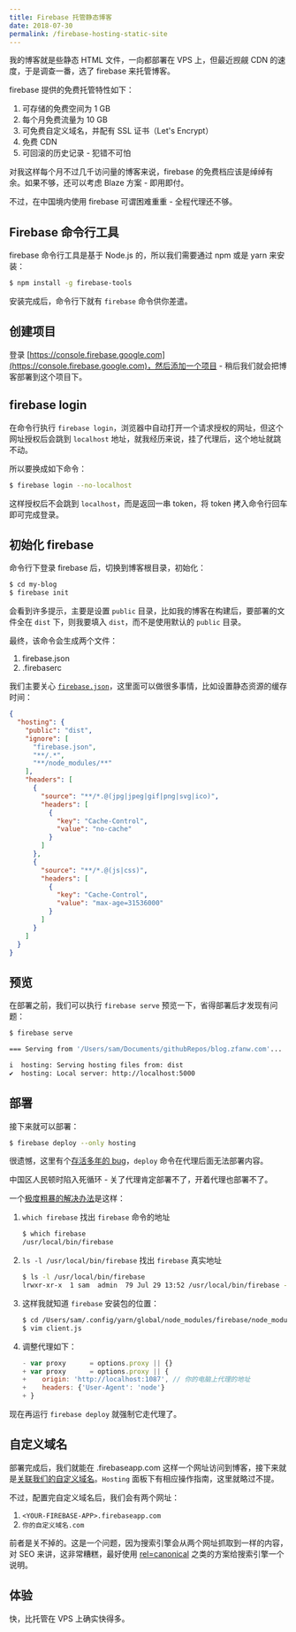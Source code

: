 ```yaml
---
title: Firebase 托管静态博客
date: 2018-07-30
permalink: /firebase-hosting-static-site
---
```


我的博客就是些静态 HTML 文件，一向都部署在 VPS 上，但最近觊觎 CDN 的速度，于是调查一番，选了 firebase 来托管博客。

firebase 提供的免费托管特性如下：

1. 可存储的免费空间为 1 GB
2. 每个月免费流量为 10 GB
3. 可免费自定义域名，并配有 SSL 证书（Let's Encrypt）
4. 免费 CDN
5. 可回滚的历史记录 - 犯错不可怕

对我这样每个月不过几千访问量的博客来说，firebase 的免费档应该是绰绰有余。如果不够，还可以考虑 Blaze 方案 - 即用即付。

不过，在中国境内使用 firebase 可谓困难重重 - 全程代理还不够。

## Firebase 命令行工具

firebase 命令行工具是基于 Node.js 的，所以我们需要通过 npm 或是 yarn 来安装：

```bash
$ npm install -g firebase-tools
```
安装完成后，命令行下就有 `firebase` 命令供你差遣。

## 创建项目

登录 [https://console.firebase.google.com](https://console.firebase.google.com)，然后添加一个项目 - 稍后我们就会把博客部署到这个项目下。

## firebase login

在命令行执行 `firebase login`，浏览器中自动打开一个请求授权的网址，但这个网址授权后会跳到 `localhost` 地址，就我经历来说，挂了代理后，这个地址就跳不动。

所以要换成如下命令：

```bash
$ firebase login --no-localhost
```
这样授权后不会跳到 `localhost`，而是返回一串 token，将 token 拷入命令行回车即可完成登录。

## 初始化 firebase

命令行下登录 firebase 后，切换到博客根目录，初始化：

```bash
$ cd my-blog
$ firebase init
```
会看到许多提示，主要是设置 `public` 目录，比如我的博客在构建后，要部署的文件全在 `dist` 下，则我要填入 `dist`，而不是使用默认的 `public` 目录。

最终，该命令会生成两个文件：

1. firebase.json
2. .firebaserc

我们主要关心 [`firebase.json`](https://firebase.google.com/docs/hosting/deploying#section-firebase-json)，这里面可以做很多事情，比如设置静态资源的缓存时间：

```json
{
  "hosting": {
    "public": "dist",
    "ignore": [
      "firebase.json",
      "**/.*",
      "**/node_modules/**"
    ],
    "headers": [
      {
        "source": "**/*.@(jpg|jpeg|gif|png|svg|ico)",
        "headers": [
          {
            "key": "Cache-Control",
            "value": "no-cache"
          }
        ]
      },
      {
        "source": "**/*.@(js|css)",
        "headers": [
          {
            "key": "Cache-Control",
            "value": "max-age=31536000"
          }
        ]
      }
    ]
  }
}
```
## 预览

在部署之前，我们可以执行 `firebase serve` 预览一下，省得部署后才发现有问题：

```bash
$ firebase serve

=== Serving from '/Users/sam/Documents/githubRepos/blog.zfanw.com'...

i  hosting: Serving hosting files from: dist
✔  hosting: Local server: http://localhost:5000
```

## 部署

接下来就可以部署：

```bash
$ firebase deploy --only hosting
```
很遗憾，这里有个[存活多年的 bug](https://github.com/firebase/firebase-tools/issues/155)，`deploy` 命令在代理后面无法部署内容。

中国区人民顿时陷入死循环 - 关了代理肯定部署不了，开着代理也部署不了。

一个[极度粗暴的解决办法](https://github.com/firebase/firebase-tools/issues/155#issuecomment-253255836)是这样：

1. `which firebase` 找出 `firebase` 命令的地址
    ```bash
    $ which firebase
    /usr/local/bin/firebase
    ```
2. `ls -l /usr/local/bin/firebase` 找出 `firebase` 真实地址
    ```bash
    $ ls -l /usr/local/bin/firebase
    lrwxr-xr-x  1 sam  admin  79 Jul 29 13:52 /usr/local/bin/firebase -> ../../../Users/sam/.config/yarn/global/node_modules/firebase-tools/bin/firebase
    ```
3. 这样我就知道 `firebase` 安装包的位置：
    ```bash
    $ cd /Users/sam/.config/yarn/global/node_modules/firebase/node_modules/faye-websocket/lib/faye/websocket/
    $ vim client.js
    ```
4. 调整代理如下：
    ```js
    - var proxy      = options.proxy || {}
    + var proxy      = options.proxy || {
    +    origin: 'http://localhost:1087', // 你的电脑上代理的地址
    +    headers: {'User-Agent': 'node'}  
    + }
    ```
现在再运行 `firebase deploy` 就强制它走代理了。

## 自定义域名

部署完成后，我们就能在 <YOUR-FIREBASE-APP>.firebaseapp.com 这样一个网址访问到博客，接下来就是[关联我们的自定义域名](https://firebase.google.com/docs/hosting/custom-domain?hl=zh-cn)。`Hosting` 面板下有相应操作指南，这里就略过不提。

不过，配置完自定义域名后，我们会有两个网址：

1. `<YOUR-FIREBASE-APP>.firebaseapp.com`
2. `你的自定义域名.com`

前者是关不掉的。这是一个问题，因为搜索引擎会从两个网址抓取到一样的内容，对 SEO 来讲，这非常糟糕，最好使用 [rel=canonical](https://support.google.com/webmasters/answer/139066?hl=zh-Hant) 之类的方案给搜索引擎一个说明。

## 体验

快，比托管在 VPS 上确实快得多。